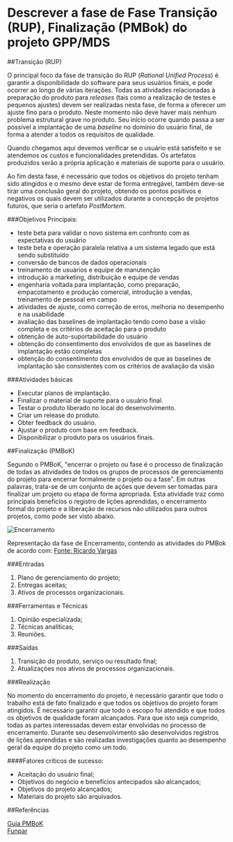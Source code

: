 # Descrever a fase de Fase Transição (RUP), Finalização (PMBok) do projeto GPP/MDS

##Transição (RUP)  
  
  O principal foco da fase de transição do RUP (*Rational Unified Process*) é garantir a disponibilidade do software para seus usuários finais, e pode ocorrer ao longo de várias iterações. Todas as atividades relacionadas à preparação do produto para *releases* (tais como a realização de testes e pequenos ajustes) devem ser realizadas nesta fase, de forma a oferecer um ajuste fino para o produto. Neste momento não deve haver mais nenhum problema estrutural grave no produto. Seu início ocorre quando passa a ser possível a implantação de uma *baseline* no domínio do usuário final, de forma a atender a todos os requisitos de qualidade.  
   
  Quando chegamos aqui devemos verificar se o usuário está satisfeito e se atendemos os custos e funcionalidades pretendidas. Os artefatos produzidos serão a própria aplicação e materiais de suporte para o usuário. 

  Ao fim desta fase, é necessário que todos os objetivos do projeto tenham sido atingidos e o mesmo deve estar de forma entregável, também deve-se tirar uma conclusão geral do projeto, obtendo os pontos positivos e negativos os quais devem ser utilizados durante a concepção de projetos futuros, que seria o artefato _PostMortem_. 
  
###Objetivos Principais:  
  
* teste beta para validar o novo sistema em confronto com as expectativas do usuário
* teste beta e operação paralela relativa a um sistema legado que está sendo substituído
* conversão de bancos de dados operacionais
* treinamento de usuários e equipe de manutenção
* introdução a marketing, distribuição e equipe de vendas
* engenharia voltada para implantação, como preparação, empacotamento e produção comercial, introdução a vendas, treinamento de pessoal em campo
* atividades de ajuste, como correção de erros, melhoria no desempenho e na usabilidade
* avaliação das baselines de implantação tendo como base a visão completa e os critérios de aceitação para o produto
* obtenção de auto-suportabilidade do usuário
* obtenção do consentimento dos envolvidos de que as baselines de implantação estão completas
* obtenção do consentimento dos envolvidos de que as baselines de implantação são consistentes com os critérios de avaliação da visão  
  
###Atividades básicas

* Executar planos de implantação.
* Finalizar o material de suporte para o usuário final.
* Testar o produto liberado no local do desenvolvimento.
* Criar um release do produto.
* Obter feedback do usuário.
* Ajustar o produto com base em feedback.
* Disponibilizar o produto para os usuários finais.

##Finalização (PMBoK)  
  
 Segundo o PMBoK, "encerrar o projeto ou fase é o processo de finalização de todas as atividades de todos os grupos de processos de gerenciamento do projeto para encerrar formalmente o projeto ou a fase". Em outras palavras, trata-se de um conjunto de ações que devem ser tomadas para finalizar um projeto ou etapa de forma apropriada. Esta atividade traz como principais benefícios o registro de lições aprendidas, o encerramento formal do projeto e a liberação de recursos não utilizados para outros projetos, como pode ser visto abaixo.

![Encerramento](https://raw.githubusercontent.com/wiki/fga-gpp-mds/00-Disciplina/img/Encerramento.png)

Representação da fase de Encerramento, contendo as atividades do PMBok de acordo com:
[Fonte: Ricardo Vargas](http://www.ricardo-vargas.com/pt/videos/1)   
  
###Entradas  
  
  1. Plano de gerenciamento do projeto;
  2. Entregas aceitas;
  3. Ativos de processos organizacionais.

###Ferramentas e Técnicas  
  
  1. Opinião especializada;  
  2. Técnicas analíticas;  
  3. Reuniões.  
  
###Saídas  
  
  1. Transição do produto, serviço ou resultado final;
  2. Atualizações nos ativos de processos organizacionais.  
  
###Realização  
  
  No momento do encerramento do projeto, é necessário garantir que todo o trabalho está de fato finalizado e que todos os objetivos do projeto foram atingidos. É necessário garantir que todo o escopo foi atendido e que todos os objetivos de qualidade foram alcançados. Para que isto seja cumprido, todas as partes interessadas devem estar envolvidas no processo de encerramento. Durante seu desenvolvimento são desenvolvidos registros de lições aprendidas e são realizadas investigações quanto ao desempenho geral da equipe do projeto como um todo.

####Fatores críticos de sucesso:

* Aceitação do usuário final;
* Objetivos do negócio e benefícios antecipados são alcançados;
* Objetivos do projeto alcançados;
* Materiais do projeto são arquivados.

##Referências  
  
[Guia PMBoK](https://www.pmi.org/pmbok-guide-standards)  
[Funpar](http://www.funpar.ufpr.br:8080/rup/process/itrwkfls/iwf_lit.htm)